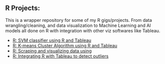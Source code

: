 ## R Projects:

This is a wrapper repository for some of my R gigs/projects. From data wrangling/cleaning, and data visualization to Machine Learning and AI models all done on R with integration with other viz softwares like Tableau.

- [ R: SVM classifier using R and Tableau](https://github.com/taricov/R_SVM_Classifier)<br/>
- [ R: K-means Cluster Algorithm using R and Tableau](https://github.com/taricov/R_K_means_Cluster)<br/>
- [ R: Scraping and visualizing data using](https://github.com/taricov/R_scraping_viz_data)<br/>
- [ R: Integrating R with Tableau to detect outliers](https://github.com/taricov/R_Outlier_Detector)<br/>
